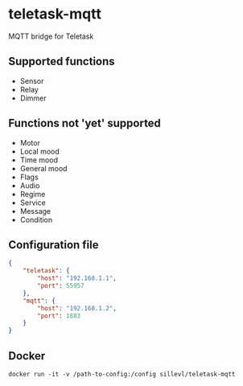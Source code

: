 # teletask-mqtt
MQTT bridge for Teletask

## Supported functions

* Sensor
* Relay
* Dimmer

## Functions not 'yet' supported

* Motor
* Local mood
* Time mood
* General mood
* Flags
* Audio
* Regime
* Service
* Message
* Condition

## Configuration file

```json
{
    "teletask": {
        "host": "192.168.1.1",
        "port": 55957
    },
    "mqtt": {
        "host": "192.168.1.2",
        "port": 1883
    }
}
```

## Docker

```
docker run -it -v /path-to-config:/config sillevl/teletask-mqtt
```
